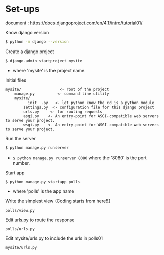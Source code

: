 # Set-ups

document : https://docs.djangoproject.com/en/4.1/intro/tutorial01/

Know django version
```sh
$ python -m django --version
```

Create a django project
```sh
$ django-admin startproject mysite
```
* where 'mysite' is the project name.

Initial files
```
mysite/                 <- root of the project
    manage.py          <- command line utility
    mysite/
        __init__.py   <- let python know the cd is a python module
        settings.py  <- configuration file for this django project
        urls.py     <- for routing requests
        asgi.py    <- An entry-point for ASGI-compatible web servers to serve your project.
        wsgi.py    <- An entry-point for WSGI-compatible web servers to serve your project.
```

Run the server
```sh
$ python manage.py runserver
```
* `$ python manage.py runserver 8080` where the '8080' is the port number.


Start app
```sh
$ python manage.py startapp polls
```
* where 'polls' is the app name

Write the simplest view (Coding starts from here!!)
```
polls/view.py
```

Edit urls.py to route the response
```
polls/urls.py
```

Edit mysite/urls.py to include the urls in polls01
```
mysite/urls.py
```
